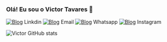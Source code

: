 ### Olá! Eu sou o Victor Tavares 👋

[![Blog]()]() Linkdin
[![Blog]()]() Email
[![Blog]()]() Whatsapp
[![Blog]()]() Instagram

![Victor GitHub stats](https://github-readme-stats.vercel.app/api?username=VTs08&show_icons=true&theme=tokyonight)
